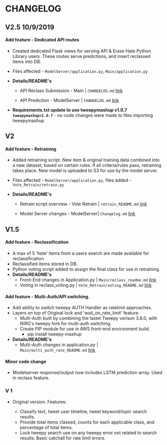 
# CHANGELOG

## V2.5 10/9/2019
#### Add feature - Dedicated API routes
  * Created dedicated Flask views for serving API & Erase Hate Python Library users. These routes serve predictions, and insert reclassed items into DB.

  * Files affected - `ModelServer/application.py`, `Main/application.py`

  * **Details/README's**
    * API Reclass Submission - Main  | `CHANGELOG.md` [link](https://github.com/oblockton/Erase-Hate-Versioning/blob/master/Version2.5_10_9_2019/Main/CHANGELOG.md 'API reclassification & TweepyMashup Update submission')

    * API Prediction - ModelServer | `CHANGELOG.md` [link](https://github.com/oblockton/Erase-Hate-Versioning/blob/master/Version2.5_10_9_2019/ModelServer/CHANGELOG.md 'ModelServer API prediction')

* **Requirements.txt update to use tweepymashup v1.0.7 `tweepymashup=1.0.7`**
      - no code changes were made to files importing tweepymashup


## V2
#### Add feature - Retraining
  * Added retraining script. New item & original training data combined into a new dataset, based on certain rules. If all criteria/rules pass, retraining takes place. New model is uploaded to S3 for use by the model server.

  * Files affected - `ModelServer/application.py`, files added - `Vote_Retrain/retrain.py`

  * **Details/README's**
    * Retrain script overview - Vote Retrain | `retrain_README.md` [link](https://github.com/oblockton/Erase-Hate-Versioning/blob/master/Version2_9_26_2019/Vote_Retrain/retrain_README.md 'Retraining Script README')

    * Model Server changes  - ModelServer| `Changelog.md` [link](https://github.com/oblockton/Erase-Hate-Versioning/blob/master/Version2_9_26_2019/ModelServer/Changelog.md 'ModelServer Changelog')

## V1.5
#### Add feature - Reclassification
  * A max of 5 'hate' items from a users search are made available for reclassification.
  * Reclassified items stored in DB.
  * Python voting script added to assign the final class for use in retraining.
  * **Details/README's**
    * Front-End changes in Application.py | `Main/reclass_readme.md` [link](https://github.com/oblockton/Erase-Hate-Versioning/blob/master/Version1.5_9_8_2019/Main/reclass_readme.md 'Reclass Submit README')
    * Voting in reclass_voting.py | `Vote_Retrain/voting_README.md` [link](https://github.com/oblockton/Erase-Hate-Versioning/blob/master/Version1.5_9_8_2019/Vote_Retrain/voting_README.md 'Voting Script README')

#### Add feature - Multi-Auth/API switching.
  * Add ability to switch tweepy AUTH Handler as ratelimit approaches.
  * Layers on top of Original lock and 'wait_on_rate_limit' feature.
    * Multi-Auth built by combining the lastet Tweepy verison 3.8.0, with NIRG's tweepy fork for multi-auth switching.
    * Create PIP module for use in AWS front-end environment build.
      * pip install tweepy-mashup
  * **Details/README's**
    * Multi-Auth changes in application.py | `Main/multi_auth_rate_README.md` [link](https://github.com/oblockton/Erase-Hate-Versioning/blob/master/Version1.5_9_8_2019/Main/multi_auth_rate_README.md 'Auth & Rate Limit README')

#### Minor code change
  * Modelserver response/output now includes LSTM prediction array. Used in reclass feature.


### V 1

* Original version. Features:

  * Classify text, tweet user timeline, tweet keyword/topic search results.
  * Provide total items classed, counts for each applicable class, and percentage of total items.
  * Lock tweepy search use on any tweepy error not related to search results. Basic catchall for rate limit errors.
